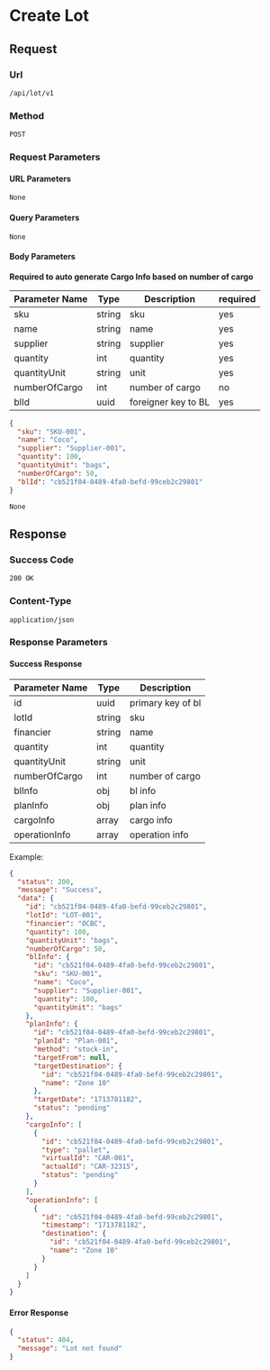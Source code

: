 # Create Lot

## Request

### Url

`/api/lot/v1`

### Method

`POST`

### Request Parameters

#### URL Parameters

`None`

#### Query Parameters

`None`

#### Body Parameters

**Required to auto generate Cargo Info based on number of cargo**

| Parameter Name | Type   | Description         | required |
|----------------|--------|---------------------|----------|
| sku            | string | sku                 | yes      |
| name           | string | name                | yes      |
| supplier       | string | supplier            | yes      |
| quantity       | int    | quantity            | yes      |
| quantityUnit   | string | unit                | yes      |
| numberOfCargo  | int    | number of cargo     | no       |
| blId           | uuid   | foreigner key to BL | yes      |

```json
{
  "sku": "SKU-001",
  "name": "Coco",
  "supplier": "Supplier-001",
  "quantity": 100,
  "quantityUnit": "bags",
  "numberOfCargo": 50,
  "blId": "cb521f04-0489-4fa0-befd-99ceb2c29801"
}
```

`None`

## Response

### Success Code

`200 OK`

### Content-Type

`application/json`

### Response Parameters

#### Success Response

| Parameter Name | Type   | Description       |
|----------------|--------|-------------------|
| id             | uuid   | primary key of bl |
| lotId          | string | sku               |
| financier      | string | name              |
| quantity       | int    | quantity          |
| quantityUnit   | string | unit              |
| numberOfCargo  | int    | number of cargo   |
| blInfo         | obj    | bl info           |
| planInfo       | obj    | plan info         |
| cargoInfo      | array  | cargo info        |
| operationInfo  | array  | operation info    |

Example:

```json
{
  "status": 200,
  "message": "Success",
  "data": {
    "id": "cb521f04-0489-4fa0-befd-99ceb2c29801",
    "lotId": "LOT-001",
    "financier": "OCBC",
    "quantity": 100,
    "quantityUnit": "bags",
    "numberOfCargo": 50,
    "blInfo": {
      "id": "cb521f04-0489-4fa0-befd-99ceb2c29801",
      "sku": "SKU-001",
      "name": "Coco",
      "supplier": "Supplier-001",
      "quantity": 100,
      "quantityUnit": "bags"
    },
    "planInfo": {
      "id": "cb521f04-0489-4fa0-befd-99ceb2c29801",
      "planId": "Plan-001",
      "method": "stock-in",
      "targetFrom": null,
      "targetDestination": {
        "id": "cb521f04-0489-4fa0-befd-99ceb2c29801",
        "name": "Zone 10"
      },
      "targetDate": "1713781182",
      "status": "pending"
    },
    "cargoInfo": [
      {
        "id": "cb521f04-0489-4fa0-befd-99ceb2c29801",
        "type": "pallet",
        "virtualId": "CAR-001",
        "actualId": "CAR-32315",
        "status": "pending"
      }
    ],
    "operationInfo": [
      {
        "id": "cb521f04-0489-4fa0-befd-99ceb2c29801",
        "timestamp": "1713781182",
        "destination": {
          "id": "cb521f04-0489-4fa0-befd-99ceb2c29801",
          "name": "Zone 10"
        }
      }
    ]
  }
}
```

#### Error Response

```json
{
  "status": 404,
  "message": "Lot not found"
}
```